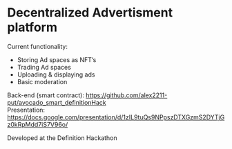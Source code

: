 # Decentralized Advertisment platform

Current functionality:
- Storing Ad spaces as NFT’s
- Trading Ad spaces
- Uploading & displaying ads
- Basic moderation

Back-end (smart contract): https://github.com/alex2211-put/avocado_smart_definitionHack  
Presentation: https://docs.google.com/presentation/d/1zIL9tuQs9NPpszDTXGzmS2DYTjGz0kRpMdd7iS7V96o/

Developed at the Definition Hackathon
